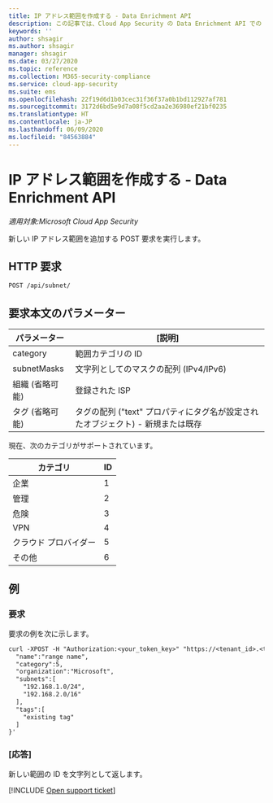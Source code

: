 ```yaml
---
title: IP アドレス範囲を作成する - Data Enrichment API
description: この記事では、Cloud App Security の Data Enrichment API での IP アドレス範囲作成要求について説明します。
keywords: ''
author: shsagir
ms.author: shsagir
manager: shsagir
ms.date: 03/27/2020
ms.topic: reference
ms.collection: M365-security-compliance
ms.service: cloud-app-security
ms.suite: ems
ms.openlocfilehash: 22f19d6d1b03cec31f36f37a0b1bd112927af781
ms.sourcegitcommit: 3172d6bd5e9d7a08f5cd2aa2e36980ef21bf0235
ms.translationtype: HT
ms.contentlocale: ja-JP
ms.lasthandoff: 06/09/2020
ms.locfileid: "84563884"
---
```

# <a name="create-ip-address-range---data-enrichment-api"></a>IP アドレス範囲を作成する - Data Enrichment API

*適用対象:Microsoft Cloud App Security*

新しい IP アドレス範囲を追加する POST 要求を実行します。

## <a name="http-request"></a>HTTP 要求

```rest
POST /api/subnet/
```

## <a name="request-body-parameters"></a>要求本文のパラメーター

| パラメーター | [説明] |
| --- | --- |
| category | 範囲カテゴリの ID |
| subnetMasks | 文字列としてのマスクの配列 (IPv4/IPv6) |
| 組織 (省略可能) | 登録された ISP |
| タグ (省略可能) | タグの配列 ("text" プロパティにタグ名が設定されたオブジェクト) - 新規または既存 |

現在、次のカテゴリがサポートされています。

| カテゴリ | ID |
| --- | -- |
| 企業 | 1 |
| 管理 | 2 |
| 危険 | 3 |
| VPN | 4 |
| クラウド プロバイダー | 5 |
| その他 | 6 |

## <a name="example"></a>例

### <a name="request"></a>要求

要求の例を次に示します。

```rest
curl -XPOST -H "Authorization:<your_token_key>" "https://<tenant_id>.<tenant_region>.contoso.com/api/subnet/create_rule/" -d '{
  "name":"range name",
  "category":5,
  "organization":"Microsoft",
  "subnets":[
    "192.168.1.0/24",
    "192.168.2.0/16"
  ],
  "tags":[
    "existing tag"
  ]
}'
```

### <a name="response"></a>[応答]

新しい範囲の ID を文字列として返します。

[!INCLUDE [Open support ticket](includes/support.md)]

